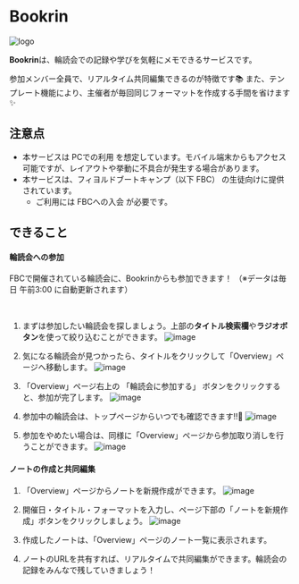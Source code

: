 # Bookrin
![logo](https://github.com/user-attachments/assets/24a78858-78a4-4349-84d8-41b32e312847)

**Bookrin**は、輪読会での記録や学びを気軽にメモできるサービスです。

参加メンバー全員で、リアルタイム共同編集できるのが特徴です📚
また、テンプレート機能により、主催者が毎回同じフォーマットを作成する手間を省けます ✨

## 注意点
- 本サービスは PCでの利用 を想定しています。モバイル端末からもアクセス可能ですが、レイアウトや挙動に不具合が発生する場合があります。
- 本サービスは、フィヨルドブートキャンプ（以下 FBC） の生徒向けに提供されています。
  - ご利用には FBCへの入会 が必要です。

## できること

#### 輪読会への参加
FBCで開催されている輪読会に、Bookrinからも参加できます！
（※データは毎日 午前3:00 に自動更新されます）

<br>

1. まずは参加したい輪読会を探しましょう。上部の**タイトル検索欄**や**ラジオボタン**を使って絞り込むことができます。
![image](https://github.com/user-attachments/assets/fa6aac0b-8114-4d2f-8f7b-5148396123a3)

2. 気になる輪読会が見つかったら、タイトルをクリックして「Overview」ページへ移動します。
![image](https://github.com/user-attachments/assets/1d2d807a-41bc-4b44-9076-3e610aa76b76)

3. 「Overview」ページ右上の 「輪読会に参加する」 ボタンをクリックすると、参加が完了します。
![image](https://github.com/user-attachments/assets/a1ec1044-b165-4564-8879-2c7f82a6a602)

4. 参加中の輪読会は、トップページからいつでも確認できます!!👀
![image](https://github.com/user-attachments/assets/4ba9c9bc-cef9-4c7a-ac78-cb7113a9d07f)

5. 参加をやめたい場合は、同様に「Overview」ページから参加取り消しを行うことができます。
![image](https://github.com/user-attachments/assets/61141e5a-cf60-4a30-af5e-9e8ef966fa44)

#### ノートの作成と共同編集
1. 「Overview」ページからノートを新規作成ができます。
![image](https://github.com/user-attachments/assets/deca7d91-6e7f-4a05-9510-8700e9fdc56d)

2. 開催日・タイトル・フォーマットを入力し、ページ下部の「ノートを新規作成」ボタンをクリックしましょう。
![image](https://github.com/user-attachments/assets/e77be869-9126-43c4-aa5b-304c566829f6)

3. 作成したノートは、「Overview」ページのノート一覧に表示されます。
4. ノートのURLを共有すれば、リアルタイムで共同編集ができます。輪読会の記録をみんなで残していきましょう！
